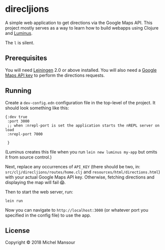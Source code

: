 # direcljions

A simple web application to get directions via the Google Maps API. This project
mostly serves as a way to learn how to build webapps using Clojure and [Luminus][1].

[1]: http://www.luminusweb.net/

The `l` is silent.

## Prerequisites

You will need [Leiningen][2] 2.0 or above installed. You will also need a
[Google Maps API key][3] to perform the directions requests.

[2]: https://github.com/technomancy/leiningen
[3]: https://developers.google.com/maps/documentation/directions/start#get-a-key

## Running

Create a `dev-config.edn` configuration file in the top-level of the project. It should look something like this:

```
{:dev true
 :port 3000
 ;; when :nrepl-port is set the application starts the nREPL server on load
 :nrepl-port 7000

 }
```
(Luminus creates this file when you run `lein new luminus my-app` but omits it from source control.)

Next, replace any occurrences of `API_KEY` (there should be two, in: `src/clj/direcljions/routes/home.clj` and `resources/html/directions.html`) with your
actual Google Maps API key. Otherwise, fetching directions and displaying the
map will fail 😱.

Then to start the web server, run:

    lein run

Now you can navigate to `http://localhost:3000` (or whatever port you specified in the config file) to use the app.

## License

Copyright © 2018 Michel Mansour
